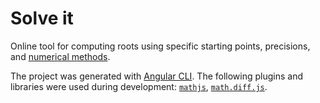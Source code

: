 # Solve it

Online tool for computing roots using specific starting points, precisions, and [numerical methods](https://en.wikipedia.org/wiki/Root-finding_algorithms).

The project was generated with [Angular CLI](https://github.com/angular/angular-cli). The following plugins and libraries were used during development:
[`mathjs`](https://github.com/josdejong/mathjs), [`math.diff.js`](https://github.com/hausen/math.diff.js).
